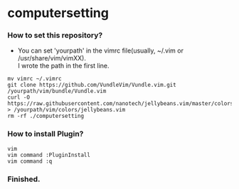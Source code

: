 # computersetting

### How to set this repository?

- You can set 'yourpath' in the vimrc file(usually, ~/.vim or /usr/share/vim/vimXX).         
I wrote the path in the first line.          

```
mv vimrc ~/.vimrc    
git clone https://github.com/VundleVim/Vundle.vim.git /yourpath/vim/bundle/Vundle.vim       
curl -O https://raw.githubusercontent.com/nanotech/jellybeans.vim/master/colors/jellybeans.vim > /yourpath/vim/colors/jellybeans.vim          
rm -rf ./computersetting              
```                 

### How to install Plugin?            

```
vim       
vim command :PluginInstall        
vim command :q          
```

### Finished.         
